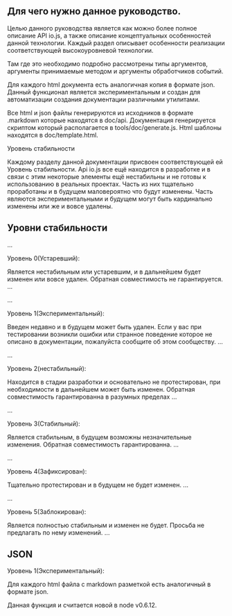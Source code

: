 ## Для чего нужно данное руководство.

Целью данного руководства является как можно более полное описание API io.js, а также описание концептуальных особенностей данной технологии. Каждый раздел описывает особенности реализации соответствующей высокоуровневой технологии.

Там где это необходимо подробно рассмотрены типы аргументов, аргументы принимаемые методом и аргументы обработчиков событий.

Для каждого html документа есть аналогичная копия в формате json. Данный функционал является экспериментальным и создан для автоматизации создания документации различными утилитами.

Все html и json файлы генерируются из исходников в формате .markdown которые находятся в  doc/api. Документация генерируется скриптом который располагается в tools/doc/generate.js. Html шаблоны находятся в doc/template.html.

Уровень стабильности

Каждому разделу данной документации присвоен соответствующей ей Уровень стабильности. Api io.js все ещё находится в разработке и в связи с этим некоторые элементы ещё нестабильны и не готовы к использованию в реальных проектах. Часть из них тщательно проработаны и в будущем маловероятно что будут изменены. Часть являются экспериментальными и будущем могут быть кардинально изменены или же и вовсе удалены.

## Уровни стабильности

...

Уровень 0(Устаревший): 

Является нестабильным или устаревшим, и в дальнейшем будет изменен или вовсе удален. Обратная совместимость не гарантируется.
...

...

Уровень 1(Экспериментальный):

Введен недавно и в будущем может быть удален.  Если у вас при тестировании возникли ошибки или странное поведение которое не описано в документации, пожалуйста сообщите об этом сообществу.
...

...

Уровень 2(нестабильный):

Находится в стадии разработки и основательно не протестирован, при необходимости в дальнейшем может быть изменен. Обратная совместимость гарантированна в разумных пределах
...

...

Уровень 3(Стабильный):

Является стабильным, в будущем возможны незначительные изменения. Обратная совместимость гарантированна.
...

...

Уровень 4(Зафиксирован):

Тщательно протестирован и в будущем не будет изменен.
...

...

Уровень 5(Заблокирован):

Является полностью стабильным и изменен не будет. Просьба не предлагать по нему изменений.
...

## JSON

Уровень 1(Экспериментальный):

Для каждого html файла с markdown разметкой есть аналогичный в формате json.

Данная функция и считается новой в node v0.6.12.
